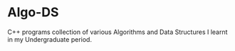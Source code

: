 # Algo-DS
C++ programs collection of various Algorithms and Data Structures I learnt in my Undergraduate period. 
